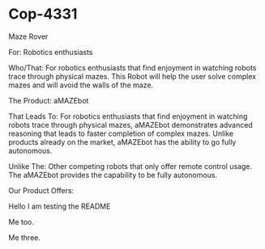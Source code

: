 # Cop-4331
Maze Rover

For:  Robotics enthusiasts

Who/That: 
For robotics enthusiasts that find enjoyment in watching robots trace through physical mazes.
This Robot will help the user solve complex mazes and will avoid the walls of the maze. 

The Product: 
aMAZEbot

That Leads To: 
For robotics enthusiasts that find enjoyment in watching robots trace through physical mazes, aMAZEbot demonstrates advanced reasoning that leads to faster completion of complex mazes. Unlike products already on the market, aMAZEbot has the ability to go fully autonomous.

Unlike The: Other competing robots that only offer remote control usage. The aMAZEbot provides the capability to be fully autonomous. 

Our Product Offers:

Hello I am testing the README

Me too.

Me three.
